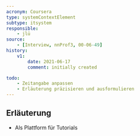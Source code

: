 ```yaml
---
acronym: Coursera
type: systemContextElement
subtype: itsystem
responsible:
    - jlü
source:
    - [Interview, nnProf3, 00-06-49]
history:
    v1:
        date: 2021-06-17
        comment: initially created

todo:
    - Zeitangabe anpassen 
    - Erläuterung präzisieren und ausformulieren
---
```


## Erläuterung

* Als Plattform für Tutorials

